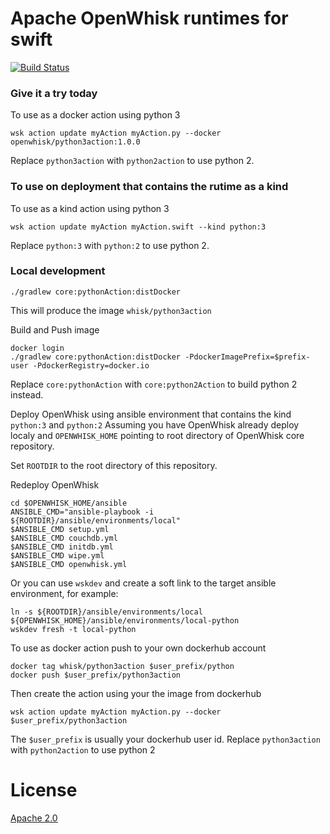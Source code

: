 # Apache OpenWhisk runtimes for swift
[![Build Status](https://travis-ci.org/apache/incubator-openwhisk-runtime-python.svg?branch=master)](https://travis-ci.org/apache/incubator-openwhisk-runtime-python)


### Give it a try today
To use as a docker action using python 3
```
wsk action update myAction myAction.py --docker openwhisk/python3action:1.0.0
```
Replace `python3action` with `python2action` to use python 2.


### To use on deployment that contains the rutime as a kind
To use as a kind action using python 3
```
wsk action update myAction myAction.swift --kind python:3
```
Replace `python:3` with `python:2` to use python 2.


### Local development
```
./gradlew core:pythonAction:distDocker
```
This will produce the image `whisk/python3action`

Build and Push image
```
docker login
./gradlew core:pythonAction:distDocker -PdockerImagePrefix=$prefix-user -PdockerRegistry=docker.io 
```
Replace `core:pythonAction` with `core:python2Action` to build python 2 instead.

Deploy OpenWhisk using ansible environment that contains the kind `python:3` and `python:2`
Assuming you have OpenWhisk already deploy localy and `OPENWHISK_HOME` pointing to root directory of OpenWhisk core repository.

Set `ROOTDIR` to the root directory of this repository.

Redeploy OpenWhisk
```
cd $OPENWHISK_HOME/ansible
ANSIBLE_CMD="ansible-playbook -i ${ROOTDIR}/ansible/environments/local"
$ANSIBLE_CMD setup.yml
$ANSIBLE_CMD couchdb.yml
$ANSIBLE_CMD initdb.yml
$ANSIBLE_CMD wipe.yml
$ANSIBLE_CMD openwhisk.yml
```

Or you can use `wskdev` and create a soft link to the target ansible environment, for example:
```
ln -s ${ROOTDIR}/ansible/environments/local ${OPENWHISK_HOME}/ansible/environments/local-python
wskdev fresh -t local-python
```

To use as docker action push to your own dockerhub account
```
docker tag whisk/python3action $user_prefix/python
docker push $user_prefix/python3action
```
Then create the action using your the image from dockerhub
```
wsk action update myAction myAction.py --docker $user_prefix/python3action
```
The `$user_prefix` is usually your dockerhub user id.
Replace `python3action` with `python2action` to use python 2



# License
[Apache 2.0](LICENSE.txt)


